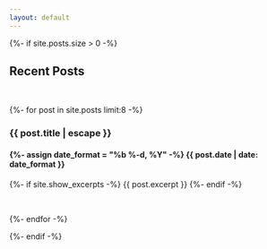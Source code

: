 ```yaml
---
layout: default
---
```



 {%- if site.posts.size > 0 -%}

<h2>Recent Posts</h2>

<p>&nbsp;</p>

{%- for post in site.posts limit:8 -%}
<h3>{{ post.title | escape }}</h3>
<h4>{%- assign date_format = "%b %-d, %Y" -%} {{ post.date | date: date_format }}</h4>


{%- if site.show_excerpts -%} {{ post.excerpt }} {%- endif -%}

<p>&nbsp;</p>
{%- endfor -%}

{%- endif -%}